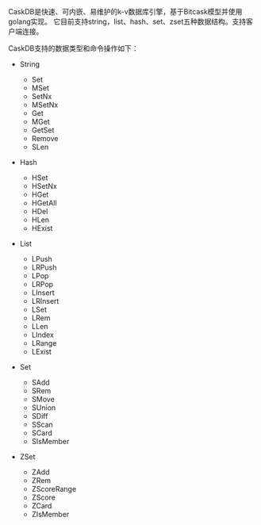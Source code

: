 CaskDB是快速、可内嵌、易维护的k-v数据库引擎，基于Bitcask模型并使用golang实现。 它目前支持string，list、hash、set、zset五种数据结构。支持客户端连接。


CaskDB支持的数据类型和命令操作如下：

- String
    - Set
    - MSet
    - SetNx
    - MSetNx
    - Get
    - MGet
    - GetSet
    - Remove
    - SLen

- Hash
    - HSet
    - HSetNx
    - HGet
    - HGetAll
    - HDel
    - HLen
    - HExist

- List
    - LPush
    - LRPush
    - LPop
    - LRPop
    - LInsert
    - LRInsert
    - LSet
    - LRem
    - LLen
    - LIndex
    - LRange
    - LExist

- Set
    - SAdd
    - SRem
    - SMove
    - SUnion
    - SDiff
    - SScan
    - SCard
    - SIsMember

- ZSet
    - ZAdd
    - ZRem
    - ZScoreRange
    - ZScore
    - ZCard
    - ZIsMember
